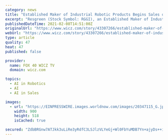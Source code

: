 ```yaml
---
category: news
title: "Established Maker of Industrial Robotic Products Begins Sales of Wanda, a Disinfecting Mobile Robot to aid the Pandemic"
excerpt: "Resgreen (Stock Symbol: RGGI), an Established Maker of Industrial Robotic Products Begins Sales of Wanda, a Disinfecting Mobile Robot to battle the Pandemic"
publishedDateTime: 2021-02-08T14:51:00Z
originalUrl: "https://www.wicz.com/story/43307266/established-maker-of-industrial-robotic-products-begins-sales-of-wanda-a-disinfecting-mobile-robot-to-aid-the-pandemic"
webUrl: "https://www.wicz.com/story/43307266/established-maker-of-industrial-robotic-products-begins-sales-of-wanda-a-disinfecting-mobile-robot-to-aid-the-pandemic"
type: article
quality: 47
heat: 47
published: false

provider:
  name: FOX 40 WICZ TV
  domain: wicz.com

topics:
  - AI in Robotics
  - AI
  - AI in Sales

images:
  - url: "https://EINPRESSWIRE.images.worldnow.com/images/20347115_G.jpg?lastEditedDate=1612767915000"
    width: 900
    height: 518
    isCached: true

secured: "ZdbBRGnw7ATJkk3uLiRe3yRdfC3LSJlzVLYeGj+Wl0FbYuMDB7Yn+ajyDs++i8+LaQj0BNZLosOlxQxam2EaesmKe63SrxFXEKW15P6TKLB3D9Xq61y+4fmAJdpW8/Wp25MVUEwqIUWKPPU2iIYnRTBLMlKjSBIcW3OF1+lfdEGOV2uCy/vFq1pfzxFqlMySLMJRLnD4MNEKB1hVPXY7N7i/PmWUuRJ7qQrT9oDTK7qGqArBNFGIdQsfv2gLbqUAG+PAY87b9TgfInkQyFl5dfhxmYEEB3XLpBIAY9DMKq+5ZEAl+Edq7vyjaKbz5P8nYAY90P0VUsm2/BD7fiQ1XpYWUc6Iib3zC64ruvB0PNo=;cOKusnNoGQ7LIACes+oiwg=="
---
```


